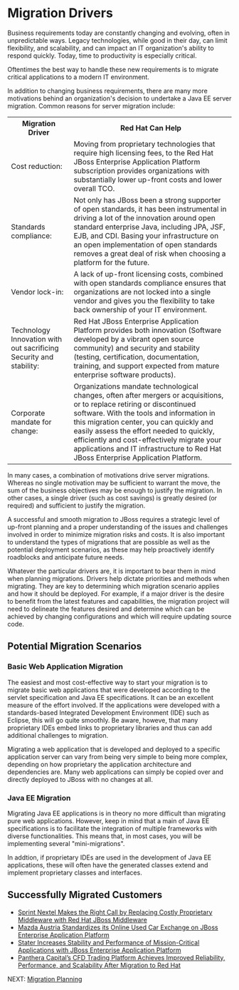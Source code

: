 Migration Drivers
=================

Business requirements today are constantly changing and evolving, often in unpredictable ways. Legacy technologies, while good in their day, can limit flexibility, and scalability, and can impact an IT organization's ability to respond quickly. Today, time to productivity is especially critical. 

Oftentimes the  best way to handle these new requirements is to migrate critical applications to a modern IT environment. 

In addition to changing business requirements, there are many more motivations behind an organization's decision to undertake a Java EE server migration.   Common reasons for server migration include: 

<table class="table table-bordered table-striped">
  <tr>
    <th>Migration Driver</th>
    <th>Red Hat Can Help</th>   
  
  </tr>
  <tr>
    <td>Cost reduction: </td>
    <td>Moving from  proprietary technologies that require high licensing fees, to the Red Hat JBoss Enterprise Application Platform subscription provides organizations with substantially lower up-front costs and lower overall TCO.</td>    
    
  </tr>
  <tr>
    <td>Standards compliance:</td>
    <td>Not only has JBoss been a strong supporter of open standards, it has been instrumental in driving a lot of the innovation around open standard enterprise Java, including JPA, JSF, EJB, and CDI. Basing your infrastructure on an open implementation of open standards removes a great deal of risk when choosing a platform for the future.</td>   
    
  </tr>
  <tr>
    <td>Vendor lock-in:</td>
    <td>A lack of up-front licensing costs, combined with open standards compliance ensures that organizations are not locked into a single vendor and gives you the flexibility to take back ownership of your IT environment.</td>    
    
  </tr>
  <tr>
    <td>Technology Innovation with out sacrificing Security and stability: </td>
    <td>Red Hat JBoss Enterprise Application Platform provides both innovation (Software developed by a vibrant open source community) and security and stability (testing, certification, documentation, training, and support expected from mature enterprise software products). </td>   
    
  </tr>
    <tr>
    <td>Corporate mandate for change:</td>
    <td>Organizations mandate technological changes, often after mergers or acquisitions, or to replace retiring or discontinued software.  With the tools and information in this migration center, you can quickly and easily assess the effort needed to quickly, efficiently and cost-effectively migrate your applications and IT infrastructure to Red Hat JBoss Enterprise Application Platform. </td>   
    
  </tr>
</table>

In many cases, a combination of motivations drive server migrations. Whereas no single motivation may be sufficient to warrant the move, the sum of the business objectives may be enough to justify the migration. In other cases, a single driver (such as cost savings) is greatly desired (or required) and sufficient to justify the migration.  


A successful and smooth migration to JBoss requires a strategic level of up-front planning and a proper understanding of the issues and challenges involved in order to minimize migration risks and costs. It is also important to understand the types of migrations that are possible as well as the potential deployment scenarios, as these may help proactively identify roadblocks and anticipate future needs. 


Whatever the particular drivers are, it is important to bear them in mind when planning migrations. Drivers help dictate priorities and methods when migrating. They are key to determining which migration scenario applies and how it should be deployed. For example, if a major driver is the desire to benefit from the latest features and capabilities, the migration project will need to delineate the features desired and determine which can be achieved by changing configurations and which will require updating source code.  

Potential Migration Scenarios
-----------------------------

### Basic Web Application Migration ###

The easiest and most cost-effective way to start your migration is to migrate basic web applications that were developed according to the servlet specification and Java EE specifications. It can be an excellent measure of the effort involved. If the applications were developed with a standards-based Integrated Development Environment (IDE) such as Eclipse, this will go quite smoothly. Be aware, howeve, that many proprietary IDEs embed links to proprietary libraries and thus can add additional challenges to migration.
 
  Migrating a web application that is developed and deployed to a specific application server can vary from being very simple to being more complex, depending on how proprietary the application architecture and dependencies are. Many web applications can simply be copied over and directly deployed to JBoss with no changes at all.  

### Java EE Migration ###

Migrating Java EE applications is in theory no more difficult than migrating pure web applications. However, keep in mind that a main of Java EE specifications is to facilitate the integration of multiple frameworks with diverse functionalities. This means that, in most cases, you will be implementing several "mini-migrations".

  In addtion, if proprietary IDEs are used in the development of Java EE applications, these will often have the generated classes extend and implement proprietary classes and interfaces.  

Successfully Migrated Customers 
-------------------------------

* [Sprint Nextel Makes the Right Call by Replacing Costly Proprietary Middleware with Red Hat JBoss  Middleware](https://www.redhat.com/resourcelibrary/case-studies/sprint-makes-right-call-by-replacing-proprietary-with-jboss-middleware)
* [Mazda Austria Standardizes its Online Used Car Exchange on JBoss Enterprise Application Platform](https://www.redhat.com/resourcelibrary/case-studies/mazda-austria-standardizes-its-online-used-car-exchange-on-jboss-enterprise-application-platform)
* [Stater Increases Stability and Performance of Mission-Critical Applications with JBoss Enterprise Application Platform ](https://www.redhat.com/resourcelibrary/case-studies/stater-further-increases-stability-with-jboss)
* [Panthera Capital’s CFD Trading Platform Achieves Improved Reliability, Performance, and Scalability After Migration to Red Hat ](http://www.redhat.com/resourcelibrary/case-studies/panthera-capitals-cfd-trading-platform-achieves-improved-reliability)


NEXT: [Migration Planning](http://www.jboss.org/migration/migration-planning)


